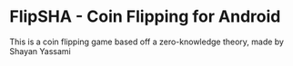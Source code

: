 # FlipSHA - Coin Flipping for Android

This is a coin flipping game based off a zero-knowledge theory, made by Shayan Yassami
